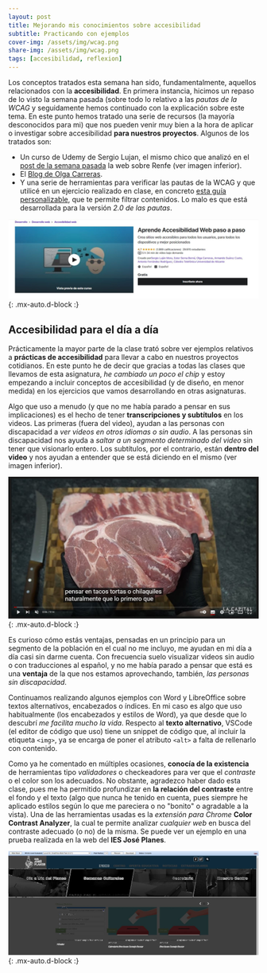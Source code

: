 ```yaml
---
layout: post
title: Mejorando mis conocimientos sobre accesibilidad
subtitle: Practicando con ejemplos
cover-img: /assets/img/wcag.png
share-img: /assets/img/wcag.png
tags: [accesibilidad, reflexion]
---
```


Los conceptos tratados esta semana han sido, fundamentalmente, aquellos relacionados con la **accesibilidad**. En primera instancia, hicimos un repaso de lo visto la semana pasada (sobre todo lo relativo a las *pautas de la WCAG* y seguidamente hemos continuado con la explicación sobre este tema. En este punto hemos tratado una serie de recursos (la mayoría desconocidos para mi) que nos pueden venir muy bien a la hora de aplicar o investigar sobre accesibilidad **para nuestros proyectos**. Algunos de los tratados son:

- Un curso de Udemy de Sergio Lujan, el mismo chico que analizó en el [post de la semana pasada](https://jorgegomezcarrillo.github.io/2021-10-29-figma-y-conceptos-sobre-accesibilidad/) la web sobre Renfe (ver imagen inferior).
- El [Blog de Olga Carreras](https://olgacarreras.blogspot.com/).
- Y una serie de herramientas para verificar las pautas de la WCAG y que utilicé en un ejercicio realizado en clase, en concreto [esta guía personalizable](https://www.w3.org/WAI/WCAG21/quickref/?versions=2.0), que te permite filtrar contenidos. Lo malo es que está desarrollada para la versión *2.0 de las pautas*.

![Curso de Udemy](/assets/img/udemy.JPG){: .mx-auto.d-block :}

## Accesibilidad para el día a día

Prácticamente la mayor parte de la clase trató sobre ver ejemplos relativos a **prácticas de accesibilidad** para llevar a cabo en nuestros proyectos cotidianos. En este punto he de decir que gracias a todas las clases que llevamos de esta asignatura, *he cambiado un poco el chip* y estoy empezando a incluir conceptos de accesibilidad (y de diseño, en menor medida) en los ejercicios que vamos desarrollando en otras asignaturas.

Algo que uso a menudo (y que no me había parado a pensar en sus implicaciones) es el hecho de tener **transcripciones y subtítulos** en los videos. Las primeras (fuera del video), ayudan a las personas con discapacidad a *ver videos en otros idiomas o sin audio*. A las personas sin discapacidad nos ayuda a *saltar a un segmento determinado del video* sin tener que visionarlo entero. Los subtítulos, por el contrario, están **dentro del video** y nos ayudan a entender que se está diciendo en el mismo (ver imagen inferior).

![Subtitulos en videos](/assets/img/subt.JPG){: .mx-auto.d-block :}

Es curioso cómo estás ventajas, pensadas en un principio para un segmento de la población en el cual no me incluyo, me ayudan en mi día a día casi sin darme cuenta. Con frecuencia suelo visualizar videos sin audio o con traducciones al español, y no me había parado a pensar que está es una **ventaja** de la que nos estamos aprovechando, también, *las personas sin discapacidad*.

Continuamos realizando algunos ejemplos con Word y LibreOffice sobre textos alternativos, encabezados o índices. En mi caso es algo que uso habitualmente (los encabezados y estilos de Word), ya que desde que lo descubrí *me facilita mucho la vida*. Respecto al **texto alternativo**, VSCode (el editor de código que uso) tiene un snippet de código que, al incluir la etiqueta `<img>`, ya se encarga de poner el atributo `<alt>` a falta de rellenarlo con contenido.

Como ya he comentado en múltiples ocasiones, **conocía de la existencia** de herramientas tipo *validadores* o checkeadores para ver que el *contraste* o el color son los adecuados. No obstante, agradezco haber dado esta clase, pues me ha permitido profundizar en **la relación del contraste** entre el fondo y el texto (algo que nunca he tenido en cuenta, pues siempre he aplicado estilos según lo que me pareciera o no "bonito" o agradable a la vista). Una de las herramientas usadas es la *extensión para Chrome* **Color Contrast Analyzer**, la cual te permite analizar *cualquier web* en busca del contraste adecuado (o no) de la misma. Se puede ver un ejemplo en una prueba realizada en la web del **IES José Planes**.

![Color Contrast Analyzer](/assets/img/analyz.JPG){: .mx-auto.d-block :}
